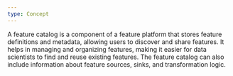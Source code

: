 ```yaml
---
type: Concept
---
```


A feature catalog is a component of a feature platform that stores feature definitions and metadata, allowing users to discover and share features. It helps in managing and organizing features, making it easier for data scientists to find and reuse existing features. The feature catalog can also include information about feature sources, sinks, and transformation logic.